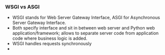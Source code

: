 ### WSGI vs ASGI
- WSGI stands for Web Server Gateway Interface, ASGI for Asynchronous Server Gateway Interface.
- Both specify interface and sit in between web server and Python web application/framework; allows to separate server code from application code where business logic is added.
- WSGI handles requests synchronously
- 
